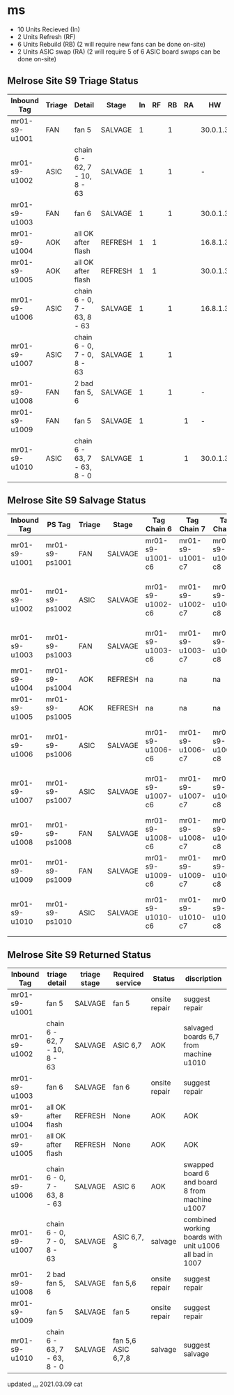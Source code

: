 # ms

- 10 Units Recieved  (In) 
-  2 Units Refresh   (RF) 
-  6 Units Rebuild   (RB) (2 will require new fans can be done on-site)
-  2 Units ASIC swap (RA) (2 will require 5 of 6 ASIC board swaps can be done on-site)

## Melrose Site S9 Triage Status

| Inbound Tag   | Triage | Detail                       | Stage   | In | RF | RB | RA | HW       | Logic    | BMminer |
|---------------|--------|------------------------------|---------|----|----|----|----|----------|----------|---------|
| mr01-s9-u1001 | FAN    | fan 5                        | SALVAGE | 1  |    | 1  |    | 30.0.1.3 | V1.3.58  | 2.0.0   |
| mr01-s9-u1002 | ASIC   | chain 6 - 62, 7 - 10, 8 - 63 | SALVAGE | 1  |    | 1  |    | -        | V1.3.58  | -       |
| mr01-s9-u1003 | FAN    | fan 6                        | SALVAGE | 1  |    | 1  |    | 30.0.1.3 | V1.3.58  | 2.0.0   |
| mr01-s9-u1004 | AOK    | all OK after flash           | REFRESH | 1  | 1  |    |    | 16.8.1.3 | -        | 2.0.0   |
| mr01-s9-u1005 | AOK    | all OK after flash           | REFRESH | 1  | 1  |    |    | 30.0.1.3 | V1.3.58  | 2.0.0   |
| mr01-s9-u1006 | ASIC   | chain 6 - 0, 7 - 63, 8 - 63  | SALVAGE | 1  |    | 1  |    | 16.8.1.3 | -        | 2.0.0   |
| mr01-s9-u1007 | ASIC   | chain 6 - 0, 7 - 0, 8 - 63   | SALVAGE | 1  |    | 1  |    |          | S9_V2.55 | -       |
| mr01-s9-u1008 | FAN    | 2 bad fan 5, 6               | SALVAGE | 1  |    | 1  |    | -        | S9_V2.54 | -       |
| mr01-s9-u1009 | FAN    | fan 5                        | SALVAGE | 1  |    |    |  1 | -        | S9_V2.54 | -       |
| mr01-s9-u1010 | ASIC   | chain 6 - 63, 7 - 63, 8 - 0  | SALVAGE | 1  |    |    |  1 | 30.0.1.3 | V1.3.58  | 2.0.0   |

## Melrose Site S9 Salvage Status

| Inbound Tag   | PS Tag         | Triage | Stage   | Tag Chain 6      | Tag Chain 7      | Tag Chain 8      | Detail                       |  | Fan 5 | Fan 6 |
|---------------|----------------|--------|---------|------------------|------------------|------------------|------------------------------|--|-------|-------|
| mr01-s9-u1001 | mr01-s9-ps1001 | FAN    | SALVAGE | mr01-s9-u1001-c6 | mr01-s9-u1001-c7 | mr01-s9-u1001-c8 | fan 5                        |  | 1     | 0     |
| mr01-s9-u1002 | mr01-s9-ps1002 | ASIC   | SALVAGE | mr01-s9-u1002-c6 | mr01-s9-u1002-c7 | mr01-s9-u1002-c8 | chain 6 - 62, 7 - 10, 8 - 63 |  | 0     | 0     |
| mr01-s9-u1003 | mr01-s9-ps1003 | FAN    | SALVAGE | mr01-s9-u1003-c6 | mr01-s9-u1003-c7 | mr01-s9-u1003-c8 | fan 6                        |  | 1     | 0     |
| mr01-s9-u1004 | mr01-s9-ps1004 | AOK    | REFRESH | na               | na               | na               | all OK after flash           |  | 0     | 0     |
| mr01-s9-u1005 | mr01-s9-ps1005 | AOK    | REFRESH | na               | na               | na               | all OK after flash           |  | 0     | 0     |
| mr01-s9-u1006 | mr01-s9-ps1006 | ASIC   | SALVAGE | mr01-s9-u1006-c6 | mr01-s9-u1006-c7 | mr01-s9-u1006-c8 | chain 6 - 0, 7 - 63, 8 - 63  |  | 0     | 0     |
| mr01-s9-u1007 | mr01-s9-ps1007 | ASIC   | SALVAGE | mr01-s9-u1007-c6 | mr01-s9-u1007-c7 | mr01-s9-u1007-c8 | chain 6 - 0, 7 - 0, 8 - 63   |  | 0     | 0     |
| mr01-s9-u1008 | mr01-s9-ps1008 | FAN    | SALVAGE | mr01-s9-u1008-c6 | mr01-s9-u1008-c7 | mr01-s9-u1008-c8 | 2 bad fan 5, 6               |  | 1     | 1     |
| mr01-s9-u1009 | mr01-s9-ps1009 | FAN    | SALVAGE | mr01-s9-u1009-c6 | mr01-s9-u1009-c7 | mr01-s9-u1009-c8 | fan 5                        |  | 1     | 0     |
| mr01-s9-u1010 | mr01-s9-ps1010 | ASIC   | SALVAGE | mr01-s9-u1010-c6 | mr01-s9-u1010-c7 | mr01-s9-u1010-c8 | chain 6 - 63, 7 - 63, 8 - 0  |  | 0     | 0     |

## Melrose Site S9 Returned Status

| Inbound Tag   | triage detail                | triage stage | Required service   | Status        | discription                                             |
|---------------|------------------------------|--------------|--------------------|---------------|---------------------------------------------------------|
| mr01-s9-u1001 | fan 5                        | SALVAGE      | fan 5              | onsite repair | suggest repair                                          |
| mr01-s9-u1002 | chain 6 - 62, 7 - 10, 8 - 63 | SALVAGE      | ASIC 6,7           | AOK           | salvaged boards 6,7 from machine u1010                  |
| mr01-s9-u1003 | fan 6                        | SALVAGE      | fan 6              | onsite repair | suggest repair                                          |
| mr01-s9-u1004 | all OK after flash           | REFRESH      | None               | AOK           | AOK                                                     |
| mr01-s9-u1005 | all OK after flash           | REFRESH      | None               | AOK           | AOK                                                     |
| mr01-s9-u1006 | chain 6 - 0, 7 - 63, 8 - 63  | SALVAGE      | ASIC 6             | AOK           | swapped board 6 and board 8 from machine u1007          |
| mr01-s9-u1007 | chain 6 - 0, 7 - 0, 8 - 63   | SALVAGE      | ASIC 6,7, 8        | salvage       | combined working boards with unit u1006 all bad in 1007 |
| mr01-s9-u1008 | 2 bad fan 5, 6               | SALVAGE      | fan 5,6            | onsite repair | suggest repair                                          |
| mr01-s9-u1009 | fan 5                        | SALVAGE      | fan 5              | onsite repair | suggest repair                                          |
| mr01-s9-u1010 | chain 6 - 63, 7 - 63, 8 - 0  | SALVAGE      | fan 5,6 ASIC 6,7,8 | salvage       | suggest salvage                                         |

updated [...](https://docs.google.com/spreadsheets/d/1_iXF0iPXyzejxnkqlGtTSFHLRK9yXqTdz1O6_KCGxH0/edit#gid=108511430) 2021.03.09 cat

